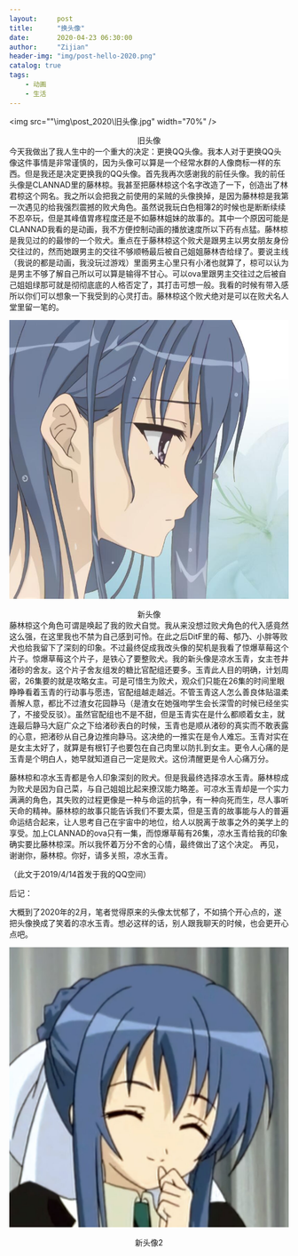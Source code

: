 ```yaml
---
layout:     post
title:      "换头像"
date:       2020-04-23 06:30:00
author:     "Zijian"
header-img: "img/post-hello-2020.png"
catalog: true
tags:
    - 动画	
    - 生活
---
```



<img src=""\img\post_2020\旧头像.jpg" width="70%" />
<center>旧头像</center>
今天我做出了我人生中的一个重大的决定：更换QQ头像。我本人对于更换QQ头像这件事情是非常谨慎的，因为头像可以算是一个经常水群的人像商标一样的东西。但是我还是决定更换我的QQ头像。首先我再次感谢我的前任头像。我的前任头像是CLANNAD里的藤林椋。我甚至把藤林椋这个名字改造了一下，创造出了林君椋这个网名。我之所以会把我之前使用的呆贼的头像换掉，是因为藤林椋是我第一次遇见的给我强烈震撼的败犬角色。虽然说我玩白色相簿2的时候也是断断续续不忍卒玩，但是其峰值胃疼程度还是不如藤林姐妹的故事的。其中一个原因可能是CLANNAD我看的是动画，我不方便控制动画的播放速度所以下药有点猛。藤林椋是我见过的的最惨的一个败犬。重点在于藤林椋这个败犬是跟男主以男女朋友身份交往过的，然而她跟男主的交往不够顺畅最后被自己姐姐藤林杏给绿了。要说主线（我说的都是动画，我没玩过游戏）里面男主心里只有小渚也就算了，椋可以认为是男主不够了解自己所以可以算是输得不甘心。可以ova里跟男主交往过之后被自己姐姐绿那可就是彻彻底底的人格否定了，其打击可想一般。我看的时候有带入感所以你们可以想象一下我受到的心灵打击。藤林椋这个败犬绝对是可以在败犬名人堂里留一笔的。

![新头像](\img\post_2020\新头像.jpg)

<center>新头像</center>
 藤林椋这个角色可谓是唤起了我的败犬自觉。我从来没想过败犬角色的代入感竟然这么强，在这里我也不禁为自己感到可怜。在此之后DitF里的莓、郁乃、小胖等败犬也给我留下了深刻的印象。不过最终促成我改头像的契机是我看了惊爆草莓这个片子。惊爆草莓这个片子，是铁心了要整败犬。我的新头像是凉水玉青，女主苍井渚砂的舍友。这个片子舍友组发的糖比官配组还要多。玉青此人目的明确，计划周密，26集要的就是攻略女主。可是可惜生为败犬，观众们只能在26集的时间里眼睁睁看着玉青的行动事与愿违，官配组越走越近。不管玉青这人怎么善良体贴温柔善解人意，都比不过渣女花园静马（是渣女在她强吻学生会长深雪的时候已经坐实了，不接受反驳）。虽然官配组也不是不甜，但是玉青实在是什么都顺着女主，就连最后静马大庭广众之下给渚砂表白的时候，玉青也是顺从渚砂的真实而不敢表露的心意，把渚砂从自己身边推向静马。这决绝的一推实在是令人难忘。玉青对实在是女主太好了，就算是有根钉子也要包在自己肉里以防扎到女主。更令人心痛的是玉青是个明白人，她早就知道自己一定是败犬。这份清醒更是令人心痛万分。

藤林椋和凉水玉青都是令人印象深刻的败犬。但是我最终选择凉水玉青。藤林椋成为败犬是因为自己菜，与自己姐姐比起来撩汉能力略差。可凉水玉青却是一个实力满满的角色，其失败的过程更像是一种与命运的抗争，有一种向死而生，尽人事听天命的精神。藤林椋的故事只能告诉我们不要太菜，但是玉青的故事能与人的普遍命运结合起来，让人思考自己在宇宙中的地位，给人以脱离于故事之外的美学上的享受。加上CLANNAD的ova只有一集，而惊爆草莓有26集，凉水玉青给我的印象确实要比藤林椋深。所以我怀着万分不舍的心情，最终做出了这个决定。
再见，谢谢你，藤林椋。你好，请多关照，凉水玉青。

（此文于2019/4/14首发于我的QQ空间）

后记：

大概到了2020年的2月，笔者觉得原来的头像太忧郁了，不如搞个开心点的，遂把头像换成了笑着的凉水玉青。想必这样的话，别人跟我聊天的时候，也会更开心点吧。

![新头像2](\img\post_2020\新头像2.jpg)

<center>新头像2</center>